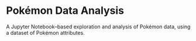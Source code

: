 # Pokémon Data Analysis

A Jupyter Notebook–based exploration and analysis of Pokémon data, using a dataset of Pokémon attributes.
